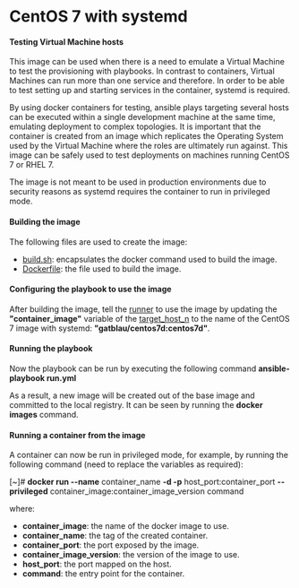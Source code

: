 # CentOS 7 with systemd


#### Testing Virtual Machine hosts

This image can be used when there is a need to emulate a Virtual Machine to test the provisioning with playbooks. In contrast to containers, Virtual Machines can run more than one service and therefore. In order to be able to test setting up and starting services in the container, systemd is required.

By using docker containers for testing, ansible plays targeting several hosts can be executed within a single development machine at the same time, emulating deployment to complex topologies. It is important that the container is created from an image which replicates the Operating System used by the Virtual Machine where the roles are ultimately run against. This image can be safely used to test deployments on machines running CentOS 7 or RHEL 7.

The image is not meant to be used in production environments due to security reasons as systemd requires the container to run in privileged mode.



#### Building the image

The following files are used to create the image:

- [build.sh](./build.sh): encapsulates the docker command used to build the image.
- [Dockerfile](./Dockerfile): the file used to build the image.



#### Configuring the playbook to use the image

After building the image, tell the [runner](../ci_env/docker/run.yml) to use the image by updating the **"container_image"** variable of the [target_host_n](../ci_env/docker/target_host1.yml) to the name of the CentOS 7 image with systemd: **"gatblau/centos7d:centos7d"**.



#### Running the playbook

Now the playbook can be run by executing the following command **ansible-playbook run.yml**

As a result, a new image will be created out of the base image and committed to the local registry. It can be seen by running the  **docker images** command.



#### Running a container from the image

A container can now be run in privileged mode, for example, by running the following command (need to replace the variables as required):

[~]# **docker run --name** container_name **-d -p** host_port:container_port **--privileged** container_image:container_image_version command 

where:
- **container_image**: the name of the docker image to use.
- **container_name**: the tag of the created container.
- **container_port**: the port exposed by the image.
- **container_image_version**: the version of the image to use.
- **host_port**: the port mapped on the host.
- **command**: the entry point for the container.

